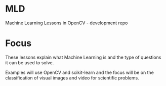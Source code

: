 # MLD
Machine Learning Lessons in OpenCV - development repo


# Focus

These lessons explain what Machine Learning is and the type of questions it can be used to solve.

Examples will use OpenCV and scikit-learn and the focus will be on the classification of visual images and video for scientific problems.



